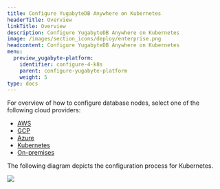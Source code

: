 ```yaml
---
title: Configure YugabyteDB Anywhere on Kubernetes
headerTitle: Overview
linkTitle: Overview
description: Configure YugabyteDB Anywhere on Kubernetes
image: /images/section_icons/deploy/enterprise.png
headcontent: Configure YugabyteDB Anywhere on Kubernetes
menu:
  preview_yugabyte-platform:
    identifier: configure-4-k8s
    parent: configure-yugabyte-platform
    weight: 5
type: docs
---
```


For overview of how to configure database nodes, select one of the following cloud providers:

<ul class="nav nav-tabs-alt nav-tabs-yb">
  <li>
    <a href="../aws/" class="nav-link">
      <i class="fa-brands fa-aws"></i>
      AWS
    </a>
  </li>

  <li>
    <a href="../gcp/" class="nav-link">
      <i class="fa-brands fa-google" aria-hidden="true"></i>
      GCP
    </a>
  </li>

  <li>
    <a href="../azure/" class="nav-link">
      <i class="fa-brands fa-windows" aria-hidden="true"></i>
      Azure
    </a>
  </li>

  <li>
    <a href="../kubernetes/" class="nav-link active">
      <i class="fa-regular fa-dharmachakra" aria-hidden="true"></i>
      Kubernetes
    </a>
  </li>

  <li>
    <a href="../onprem/" class="nav-link">
      <i class="fa-solid fa-building"></i>
      On-premises
    </a>
  </li>

</ul>

The following diagram depicts the configuration process for Kubernetes.

<div class="image-with-map">
<img src="/images/ee/flowchart/yb-configure-k8s.png" usemap="#image-map">

<map name="image-map">
    <area alt="create admin user" title="create admin user" href="../../create-admin-user/" coords="286,259,617,319" shape="rect" style=" width: 38%; height: 6%; top: 27%; left: 31%; ">
    <area alt="configure K8s provider" title="configure K8s provider" href="../../set-up-cloud-provider/kubernetes/" coords="230,369,666,426" shape="rect" style=" width: 50%; height: 7%; top: 38%; left: 25%; ">
    <area alt="K8s pre reqs" title="K8s pre reqs" href="../../set-up-cloud-provider/kubernetes/#prerequisites" coords="225,475,679,613" shape="rect" style="width: 50%;height: 15%;top: 49%;left: 25%;">
    <area alt="K8s cloud" title="K8s cloud" href="../../set-up-cloud-provider/kubernetes/#configure-the-cloud-provider" coords="304,670,599,758" shape="rect" style="top: 69%;height: 10%;left: 33%;width: 34%;">
</map>
</div>
